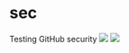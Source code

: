 # sec
Testing GitHub security
<IMG SRC="javascript:alert('XSS');">
<IMG SRC="https://raymond.li/assets/images/profile.png">
